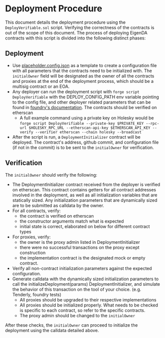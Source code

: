 # Deployment Procedure

This document details the deployment procedure using the `DeployVerifiable.sol` script. Verifying the correctness of the contracts is out of the scope of this document. The process of deploying EigenDA contracts with this script is divided into the following distinct phases:

## Deployment

* Use [placeholder.config.json](../../config/placeholder.config.json) as a template to create a configuration file with all parameters that the contracts need to be initialized with. The `initialOwner` field will be designated as the owner of all the contracts and proxies at the end of the deployment process, which should be a multisig contract or an EOA.
* Any deployer can run the deployment script with `forge script DeployVerifiable` with the DEPLOY_CONFIG_PATH env variable pointing to the config file, and other deployer related parameters that can be found in [foundry's documentation](https://book.getfoundry.sh/reference/forge/forge-script). The contracts should be verified on etherscan
    * A full example command using a private key on Holesky would be `forge script DeployVerifiable --private-key $PRIVATE_KEY --rpc-url $HOLESKY_RPC_URL --etherscan-api-key $ETHERSCAN_API_KEY --verify --verifier etherscan --chain holesky --broadcast`
* After the script is run, a `DeploymentInitializer` contract will be deployed. The contract's address, github commit, and configuration file (if not in the commit) is to be sent to the `initialOwner` for verification.

## Verification

The `initialOwner` should verify the following:

* The DeploymentInitializer contract received from the deployer is verified on etherscan. This contract contains getters for all contract addresses involved in the deployment, as well as all initialization variables that are statically sized. Any initialization parameters that are dynamically sized are to be submitted as calldata by the owner.
* For all contracts, verify:
    * the contract is verified on etherscan
    * the constructor arguments match what is expected
    * initial state is correct, elaborated on below for different contract types
* For proxies, verify:
    * the owner is the proxy admin listed in DeploymentInitializer
    * there were no successful transactions on the proxy except construction
    * the implementation contract is the designated mock or empty contract.
* Verify all non-contract initialization parameters against the expected configuration.
* Generate calldata with the dynamically sized initialization parameters to call the initializeDeployment(params) DeploymentInitializer, and simulate the behavior of this transaction on the tool of your choice. (e.g. Tenderly, foundry tests)
    * All proxies should be upgraded to their respective implementations
    * All proxies should be initialized properly. What needs to be checked is specific to each contract, so refer to the specific contracts.
    * The proxy admin should be changed to the `initialOwner`

After these checks, the `initialOwner` can proceed to initialize the deployment using the calldata detailed above.